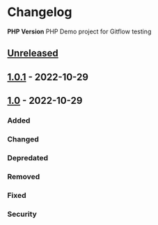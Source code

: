 # Changelog

**PHP Version**
PHP Demo project for Gitflow testing

## [Unreleased]

## [1.0.1] - 2022-10-29

## [1.0] - 2022-10-29

### Added

### Changed

### Depredated

### Removed

### Fixed

### Security

[Unreleased]:https://github.com/dysback/GitFlow/compare/release...master
[1.0.1]:https://github.com/dysback/GitFlow/compare/V1.0...V1.0.1
[1.0]:https://github.com/dysback/GitFlow/tree/V1.0
